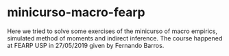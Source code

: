 # minicurso-macro-fearp
Here we tried to solve some exercises of the minicurso of macro empirics, simulated method of moments and indirect inference.
The course happened at FEARP USP in 27/05/2019 given by Fernando Barros.
